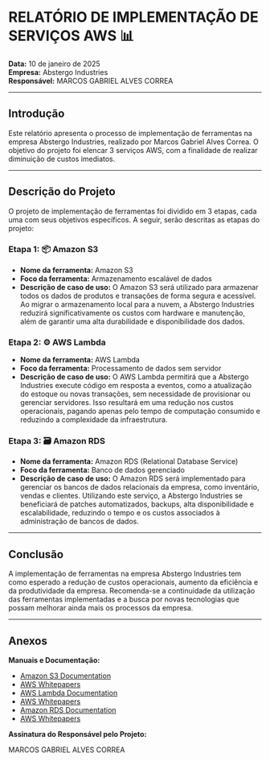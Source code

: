 # RELATÓRIO DE IMPLEMENTAÇÃO DE SERVIÇOS AWS 📊
**Data:** 10 de janeiro de 2025  
**Empresa:** Abstergo Industries  
**Responsável:** MARCOS GABRIEL ALVES CORREA

---

## Introdução
Este relatório apresenta o processo de implementação de ferramentas na empresa Abstergo Industries, realizado por Marcos Gabriel Alves Correa. O objetivo do projeto foi elencar 3 serviços AWS, com a finalidade de realizar diminuição de custos imediatos.

---

## Descrição do Projeto
O projeto de implementação de ferramentas foi dividido em 3 etapas, cada uma com seus objetivos específicos. A seguir, serão descritas as etapas do projeto:

### Etapa 1: 📦 Amazon S3
- **Nome da ferramenta:** Amazon S3
- **Foco da ferramenta:** Armazenamento escalável de dados
- **Descrição de caso de uso:** O Amazon S3 será utilizado para armazenar todos os dados de produtos e transações de forma segura e acessível. Ao migrar o armazenamento local para a nuvem, a Abstergo Industries reduzirá significativamente os custos com hardware e manutenção, além de garantir uma alta durabilidade e disponibilidade dos dados.


### Etapa 2: ⚙️ AWS Lambda
- **Nome da ferramenta:** AWS Lambda
- **Foco da ferramenta:** Processamento de dados sem servidor
- **Descrição de caso de uso:** O AWS Lambda permitirá que a Abstergo Industries execute código em resposta a eventos, como a atualização do estoque ou novas transações, sem necessidade de provisionar ou gerenciar servidores. Isso resultará em uma redução nos custos operacionais, pagando apenas pelo tempo de computação consumido e reduzindo a complexidade da infraestrutura.


### Etapa 3: 🗃️ Amazon RDS
- **Nome da ferramenta:** Amazon RDS (Relational Database Service)
- **Foco da ferramenta:** Banco de dados gerenciado
- **Descrição de caso de uso:** O Amazon RDS será implementado para gerenciar os bancos de dados relacionais da empresa, como inventário, vendas e clientes. Utilizando este serviço, a Abstergo Industries se beneficiará de patches automatizados, backups, alta disponibilidade e escalabilidade, reduzindo o tempo e os custos associados à administração de bancos de dados.

---  

## Conclusão
A implementação de ferramentas na empresa Abstergo Industries tem como esperado a redução de custos operacionais, aumento da eficiência e da produtividade da empresa. Recomenda-se a continuidade da utilização das ferramentas implementadas e a busca por novas tecnologias que possam melhorar ainda mais os processos da empresa.

---

## Anexos
**Manuais e Documentação:**
  - [Amazon S3 Documentation](https://docs.aws.amazon.com/s3/index.html)
  - [AWS Whitepapers](https://docs.aws.amazon.com/whitepapers/latest/aws-overview/introduction.html)
  - [AWS Lambda Documentation](https://docs.aws.amazon.com/lambda/index.html)
  - [AWS Whitepapers](https://docs.aws.amazon.com/whitepapers/latest/aws-overview/introduction.html)
  - [Amazon RDS Documentation](https://docs.aws.amazon.com/rds/index.html)
  - [AWS Whitepapers](https://docs.aws.amazon.com/whitepapers/latest/aws-overview/introduction.html)

**Assinatura do Responsável pelo Projeto:**

 MARCOS GABRIEL ALVES CORREA
